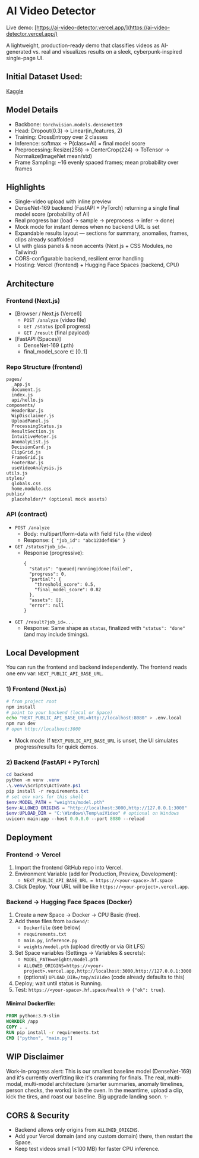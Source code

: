 # AI Video Detector

Live demo: [https://ai-video-detector.vercel.app/](https://ai-video-detector.vercel.app/)

A lightweight, production-ready demo that classifies videos as AI-generated vs. real and visualizes results on a sleek, cyberpunk-inspired single-page UI.

## Initial Dataset Used:
[Kaggle](https://www.kaggle.com/datasets/sanikatiwarekar/deep-fake-detection-dfd-entire-original-dataset/data)

## Model Details
- Backbone: `torchvision.models.densenet169`
- Head: Dropout(0.3) → Linear(in_features, 2)
- Training: CrossEntropy over 2 classes
- Inference: softmax → P(class=AI) = final model score
- Preprocessing: Resize(256) → CenterCrop(224) → ToTensor → Normalize(ImageNet mean/std)
- Frame Sampling: ~16 evenly spaced frames; mean probability over frames

## Highlights
- Single-video upload with inline preview
- DenseNet-169 backend (FastAPI + PyTorch) returning a single final model score (probability of AI)
- Real progress bar (load → sample → preprocess → infer → done)
- Mock mode for instant demos when no backend URL is set
- Expandable results layout — sections for summary, anomalies, frames, clips already scaffolded
- UI with glass panels & neon accents (Next.js + CSS Modules, no Tailwind)
- CORS-configurable backend, resilient error handling
- Hosting: Vercel (frontend) + Hugging Face Spaces (backend, CPU)

## Architecture
### Frontend (Next.js)
- [Browser / Next.js (Vercel)]
  - `POST /analyze` (video file)
  - `GET /status` (poll progress)
  - `GET /result` (final payload)
- [FastAPI (Spaces)]
  - DenseNet-169 (.pth)
  - final_model_score ∈ [0..1]

### Repo Structure (frontend)
```
pages/
  _app.js
  document.js
  index.js
  api/hello.js
components/
  HeaderBar.js
  WipDisclaimer.js
  UploadPanel.js
  ProcessingStatus.js
  ResultSection.js
  IntuitiveMeter.js
  AnomalyList.js
  DecisionCard.js
  ClipGrid.js
  FrameGrid.js
  FooterBar.js
  useVideoAnalysis.js
utils.js
styles/
  globals.css
  home.module.css
public/
  placeholder/* (optional mock assets)
```

### API (contract)
- `POST /analyze`
  - Body: multipart/form-data with field `file` (the video)
  - Response: `{ "job_id": "abc123def456" }`
- `GET /status?job_id=...`
  - Response (progressive):
    ```
    {
      "status": "queued|running|done|failed",
      "progress": 0,
      "partial": {
        "threshold_score": 0.5,
        "final_model_score": 0.82
      },
      "assets": [],
      "error": null
    }
    ```
- `GET /result?job_id=...`
  - Response: Same shape as `status`, finalized with `"status": "done"` (and may include timings).

## Local Development
You can run the frontend and backend independently. The frontend reads one env var: `NEXT_PUBLIC_API_BASE_URL`.

### 1) Frontend (Next.js)
```bash
# from project root
npm install
# point to your backend (local or Space)
echo "NEXT_PUBLIC_API_BASE_URL=http://localhost:8080" > .env.local
npm run dev
# open http://localhost:3000
```
- Mock mode: If `NEXT_PUBLIC_API_BASE_URL` is unset, the UI simulates progress/results for quick demos.

### 2) Backend (FastAPI + PyTorch)
```powershell
cd backend
python -m venv .venv
.\.venv\Scripts\Activate.ps1
pip install -r requirements.txt
# set env vars for this shell
$env:MODEL_PATH = "weights/model.pth"
$env:ALLOWED_ORIGINS = "http://localhost:3000,http://127.0.0.1:3000"
$env:UPLOAD_DIR = "C:\Windows\Temp\aiVideo" # optional on Windows
uvicorn main:app --host 0.0.0.0 --port 8080 --reload
```

## Deployment
### Frontend → Vercel
1. Import the frontend GitHub repo into Vercel.
2. Environment Variable (add for Production, Preview, Development):
   - `NEXT_PUBLIC_API_BASE_URL = https://<your-space>.hf.space`
3. Click Deploy. Your URL will be like `https://<your-project>.vercel.app`.

### Backend → Hugging Face Spaces (Docker)
1. Create a new Space → Docker → CPU Basic (free).
2. Add these files from `backend/`:
   - `Dockerfile` (see below)
   - `requirements.txt`
   - `main.py`, `inference.py`
   - `weights/model.pth` (upload directly or via Git LFS)
3. Set Space variables (Settings → Variables & secrets):
   - `MODEL_PATH=weights/model.pth`
   - `ALLOWED_ORIGINS=https://<your-project>.vercel.app,http://localhost:3000,http://127.0.0.1:3000`
   - (optional) `UPLOAD_DIR=/tmp/aiVideo` (code already defaults to this)
4. Deploy; wait until status is Running.
5. Test: `https://<your-space>.hf.space/health` → `{"ok": true}`.

#### Minimal Dockerfile:
```Dockerfile
FROM python:3.9-slim
WORKDIR /app
COPY . .
RUN pip install -r requirements.txt
CMD ["python", "main.py"]
```

## WIP Disclaimer
Work-in-progress alert: This is our smallest baseline model (DenseNet-169) and it's currently overfitting like it's cramming for finals. The real, multi-modal, multi-model architecture (smarter summaries, anomaly timelines, person checks, the works) is in the oven. In the meantime, upload a clip, kick the tires, and roast our baseline. Big upgrade landing soon. ✨

## CORS & Security
- Backend allows only origins from `ALLOWED_ORIGINS`.
- Add your Vercel domain (and any custom domain) there, then restart the Space.
- Keep test videos small (<100 MB) for faster CPU inference.
